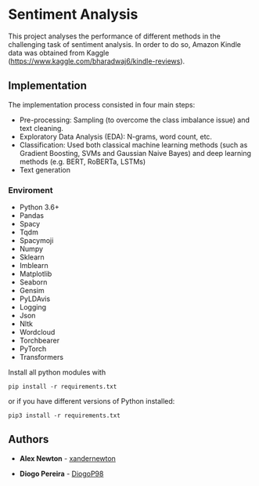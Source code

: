 # Sentiment Analysis

This project analyses the performance of different methods in the challenging task of sentiment analysis. In order to do so, Amazon Kindle data was obtained from Kaggle (https://www.kaggle.com/bharadwaj6/kindle-reviews).


## Implementation

The implementation process consisted in four main steps:
* Pre-processing: Sampling (to overcome the class imbalance issue) and text cleaning.
* Exploratory Data Analysis (EDA): N-grams, word count, etc.
* Classification: Used both classical machine learning methods (such as Gradient Boosting, SVMs and Gaussian Naive Bayes) and deep learning methods (e.g. BERT, RoBERTa, LSTMs)
* Text generation

### Enviroment

* Python 3.6+
* Pandas
* Spacy
* Tqdm
* Spacymoji
* Numpy
* Sklearn
* Imblearn
* Matplotlib
* Seaborn
* Gensim
* PyLDAvis
* Logging
* Json
* Nltk
* Wordcloud
* Torchbearer
* PyTorch
* Transformers

Install all python modules with

```
pip install -r requirements.txt
```
or if you have different versions of Python installed:
```
pip3 install -r requirements.txt
```

## Authors

* **Alex Newton** - [xandernewton](https://github.com/xandernewton)

* **Diogo Pereira** - [DiogoP98](https://github.com/DiogoP98)




